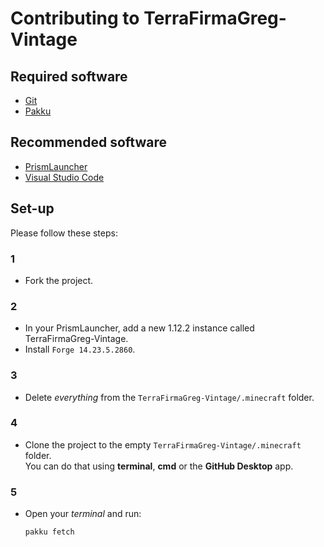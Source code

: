 # Contributing to TerraFirmaGreg-Vintage

## Required software

- [Git]
- [Pakku]

## Recommended software

- [PrismLauncher]
- [Visual Studio Code]


## Set-up

Please follow these steps:

### 1

- Fork the project.

### 2

- In your PrismLauncher, add a new 1.12.2 instance called TerraFirmaGreg-Vintage.
- Install `Forge 14.23.5.2860`.

### 3

- Delete *everything* from the `TerraFirmaGreg-Vintage/.minecraft` folder.

### 4

- Clone the project to the empty `TerraFirmaGreg-Vintage/.minecraft` folder. \
You can do that using **terminal**, **cmd** or the **GitHub Desktop** app.

### 5

- Open your _terminal_ and run:
    ```
    pakku fetch
    ```

<!-- Links: -->
[PrismLauncher]: https://prismlauncher.org/
[Visual Studio Code]: https://code.visualstudio.com/
[Git]: https://git-scm.com/
[Pakku]: https://github.com/juraj-hrivnak/Pakku
